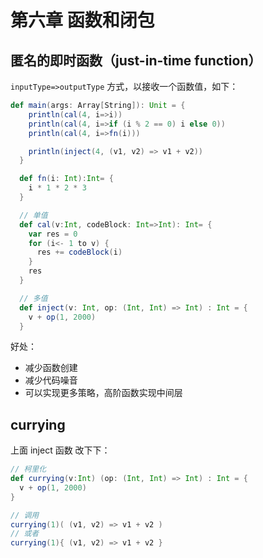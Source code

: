 # 第六章 函数和闭包

## 匿名的**即时函数**（just-in-time function）

`inputType=>outputType` 方式，以接收一个函数值，如下：

```scala
def main(args: Array[String]): Unit = {
    println(cal(4, i=>i))
    println(cal(4, i=>if (i % 2 == 0) i else 0))
    println(cal(4, i=>fn(i)))

    println(inject(4, (v1, v2) => v1 + v2))
  }

  def fn(i: Int):Int= {
    i * 1 * 2 * 3
  }

  // 单值
  def cal(v:Int, codeBlock: Int=>Int): Int= {
    var res = 0
    for (i<- 1 to v) {
      res += codeBlock(i)
    }
    res
  }

  // 多值
  def inject(v: Int, op: (Int, Int) => Int) : Int = {
    v + op(1, 2000)
  }
```

好处：

- 减少函数创建
- 减少代码噪音
- 可以实现更多策略，高阶函数实现中间层

## currying

上面 inject 函数 改下下：

```scala
// 柯里化
def currying(v:Int) (op: (Int, Int) => Int) : Int = {
  v + op(1, 2000)
}

// 调用
currying(1)( (v1, v2) => v1 + v2 )
// 或者
currying(1){ (v1, v2) => v1 + v2 }
```

